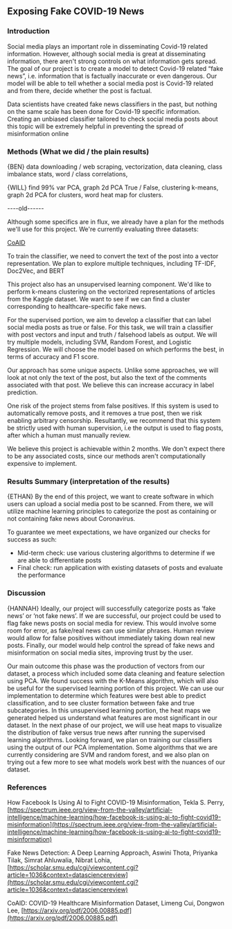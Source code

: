## Exposing Fake COVID-19 News

### Introduction
Social media plays an important role in disseminating Covid-19 related information. However, although social media is great at disseminating information, there aren't strong controls on what information gets spread. The goal of our project is to create a model to detect Covid-19 related “fake news”, i.e. information that is factually inaccurate or even dangerous. Our model will be able to tell whether a social media post is Covid-19 related and from there, decide whether the post is factual.

Data scientists have created fake news classifiers in the past, but nothing on the same scale has been done for Covid-19 specific information. Creating an unbiased classifier tailored to check social media posts about this topic will be extremely helpful in preventing the spread of misinformation online


### Methods (What we did / the plain results)

{BEN}
data downloading / web scraping, vectorization, data cleaning, class imbalance stats, word / class correlations, 

{WILL}
find 99% var PCA, graph 2d PCA True / False, clustering k-means, graph 2d PCA for clusters, word heat map for clusters.

----old------

Although some specifics are in flux, we already have a plan for the methods we'll use for this project. We're currently evaluating three datasets:

[CoAID](https://github.com/cuilimeng/CoAID/tree/master/07-01-2020)

To train the classifier, we need to convert the text of the post into a vector representation. We plan to explore multiple techniques, including TF-IDF, Doc2Vec, and BERT

This project also has an unsupervised learning component. We'd like to perform k-means clustering on the vectorized representations of articles from the Kaggle dataset. We want to see if we can find a cluster corresponding to healthcare-specific fake news.

For the supervised portion, we aim to develop a classifier that can label social media posts as true or false. For this task, we will train a classifier with post vectors and input and truth / falsehood labels as output. We will try multiple models, including SVM, Random Forest, and Logistic Regression. We will choose the model based on which performs the best, in terms of accuracy and F1 score.

Our approach has some unique aspects. Unlike some approaches, we will look at not only the text of the post, but also the text of the comments associated with that post. We believe this can increase accuracy in label prediction.

One risk of the project stems from false positives. If this system is used to automatically remove posts, and it removes a true post, then we risk enabling arbitrary censorship. Resultantly, we recommend that this system be strictly used with human supervision, i.e the output is used to flag posts, after which a human must manually review.

We believe this project is achievable within 2 months. We don't expect there to be any associated costs, since our methods aren't computationally expensive to implement.

### Results Summary (interpretation of the results)

{ETHAN}
By the end of this project, we want to create software in which users can upload a social media post to be scanned. From there, we will utilize machine learning principles to categorize the post as containing or not containing fake news about Coronavirus.

To guarantee we meet expectations, we have organized our checks for success as such:
- Mid-term check: use various clustering algorithms to determine if we are able to differentiate posts
- Final check: run application with existing datasets of posts and evaluate the performance

### Discussion

{HANNAH}
Ideally, our project will successfully categorize posts as ‘fake news’ or ‘not fake news’. If we are successful, our project could be used to flag fake news posts on social media for review. This would involve some room for error, as fake/real news can use similar phrases. Human review would allow for false positives without immediately taking down real new posts. Finally, our model would help control the spread of fake news and misinformation on social media sites, improving trust by the user. 

Our main outcome this phase was the production of vectors from our dataset, a process which included some data cleaning and feature selection using PCA. We found success with the K-Means algorithm, which will also be useful for the supervised learning portion of this project. We can use our implementation to determine which features were best able to predict classification, and to see cluster formation between fake and true subcategories. In this unsupervised learning portion, the heat maps we generated helped us understand what features are most significant in our dataset. In the next phase of our project, we will use heat maps to visualize the distribution of fake versus true news after running the supervised learning algorithms. Looking forward, we plan on training our classifiers using the output of our PCA implementation. Some algorithms that we are currently considering are SVM and random forest, and we also plan on trying out a few more to see what models work best with the nuances of our dataset.

### References
How Facebook Is Using AI to Fight COVID-19 Misinformation,
Tekla S. Perry,
[https://spectrum.ieee.org/view-from-the-valley/artificial-intelligence/machine-learning/how-facebook-is-using-ai-to-fight-covid19-misinformation](https://spectrum.ieee.org/view-from-the-valley/artificial-intelligence/machine-learning/how-facebook-is-using-ai-to-fight-covid19-misinformation)

Fake News Detection: A Deep Learning Approach,
Aswini Thota, Priyanka Tilak, Simrat Ahluwalia, Nibrat Lohia,
[https://scholar.smu.edu/cgi/viewcontent.cgi?article=1036&context=datasciencereview](https://scholar.smu.edu/cgi/viewcontent.cgi?article=1036&context=datasciencereview)

CoAID: COVID-19 Healthcare Misinformation Dataset,
Limeng Cui, Dongwon Lee,
[https://arxiv.org/pdf/2006.00885.pdf](https://arxiv.org/pdf/2006.00885.pdf)
